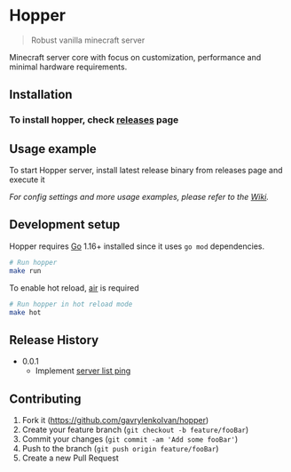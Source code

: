 # Hopper
> Robust vanilla minecraft server

Minecraft server core with focus on customization, performance and minimal hardware requirements.

## Installation

### To install hopper, check [releases](https://github.com/gavrylenkoIvan/hopper/releases) page

## Usage example

To start Hopper server, install latest release binary from releases page and execute it

_For config settings and more usage examples, please refer to the [Wiki][wiki]._

## Development setup

Hopper requires [Go](https://go.dev/dl/) 1.16+ installed since it uses `go mod` dependencies.

```sh
# Run hopper
make run
```

To enable hot reload, [air](https://github.com/cosmtrek/air) is required

```sh
# Run hopper in hot reload mode
make hot
```

## Release History

* 0.0.1
    * Implement [server list ping](https://wiki.vg/Server_List_Ping)

## Contributing

1. Fork it (<https://github.com/gavrylenkoIvan/hopper>)
2. Create your feature branch (`git checkout -b feature/fooBar`)
3. Commit your changes (`git commit -am 'Add some fooBar'`)
4. Push to the branch (`git push origin feature/fooBar`)
5. Create a new Pull Request

<!-- Markdown link & img dfn's -->
[wiki]: https://github.com/gavrylenkoIvan/hopper/wiki
